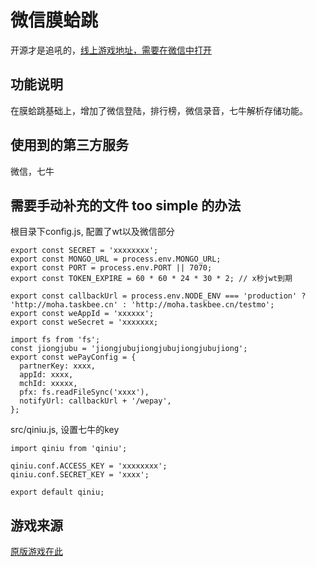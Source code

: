 # 微信膜蛤跳

开源才是追吼的，[线上游戏地址，需要在微信中打开](http://moha.taskbee.cn)

## 功能说明

在膜蛤跳基础上，增加了微信登陆，排行榜，微信录音，七牛解析存储功能。

## 使用到的第三方服务

微信，七牛

## 需要手动补充的文件 too simple 的办法
根目录下config.js, 配置了wt以及微信部分
```
export const SECRET = 'xxxxxxxx';
export const MONGO_URL = process.env.MONGO_URL;
export const PORT = process.env.PORT || 7070;
export const TOKEN_EXPIRE = 60 * 60 * 24 * 30 * 2; // x秒jwt到期

export const callbackUrl = process.env.NODE_ENV === 'production' ? 'http://moha.taskbee.cn' : 'http://moha.taskbee.cn/testmo';
export const weAppId = 'xxxxxx';
export const weSecret = 'xxxxxxx;

import fs from 'fs';
const jiongjubu = 'jiongjubujiongjubujiongjubujiong';
export const wePayConfig = {
  partnerKey: xxxx,
  appId: xxxx,
  mchId: xxxxx,
  pfx: fs.readFileSync('xxxx'),
  notifyUrl: callbackUrl + '/wepay',
};
```

src/qiniu.js, 设置七牛的key
```
import qiniu from 'qiniu';

qiniu.conf.ACCESS_KEY = 'xxxxxxxx';
qiniu.conf.SECRET_KEY = 'xxxx';

export default qiniu;
```

## 游戏来源
[原版游戏在此](https://github.com/tusenpo/FlappyFrog)
